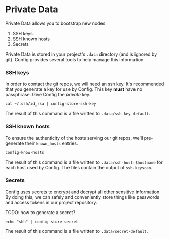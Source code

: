 # Private Data

Private Data allows you to bootstrap new nodes.

  1. SSH keys
  2. SSH known hosts
  3. Secrets

Private Data is stored in your project's `.data` directory (and is
ignored by git). Config provides several tools to help manage this
information.

### SSH keys

In order to contact the git repos, we will need an ssh key. It's
recommended that you generate a key for use by Config. This key **must**
have no passphrase. Give Config the *private* key.

    cat ~/.ssh/id_rsa | config-store-ssh-key

The result of this command is a file written to `.data/ssh-key-default`.

### SSH known hosts

To ensure the authenticity of the hosts serving our git repos, we'll
pre-generate their `known_hosts` entries. 

    config-know-hosts

The result of this command is a file written to
`.data/ssh-host-$hostname` for each host used by Config. The files
contain the output of `ssh-keyscan`.

### Secrets

Config uses secrets to encrypt and decrypt all other sensitive
information. By doing this, we can safely and conveniently store things
like passwords and access tokens in our project repository.

TODO: how to generate a secret?

    echo "shh" | config-store-secret

The result of this command is a file written to `.data/secret-default`.

